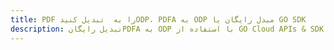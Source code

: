 ---title: PDF را به  تبدیل کنیدODP، PDFA به ODP مبدل رایگان یا GO SDKdescription: تبدیل رایگانPDFA به ODP با استفاده از GO Cloud APIs & SDK همچنین اسناد PDF را در Cloud ایجاد، ویرایش و رندر کنید.---